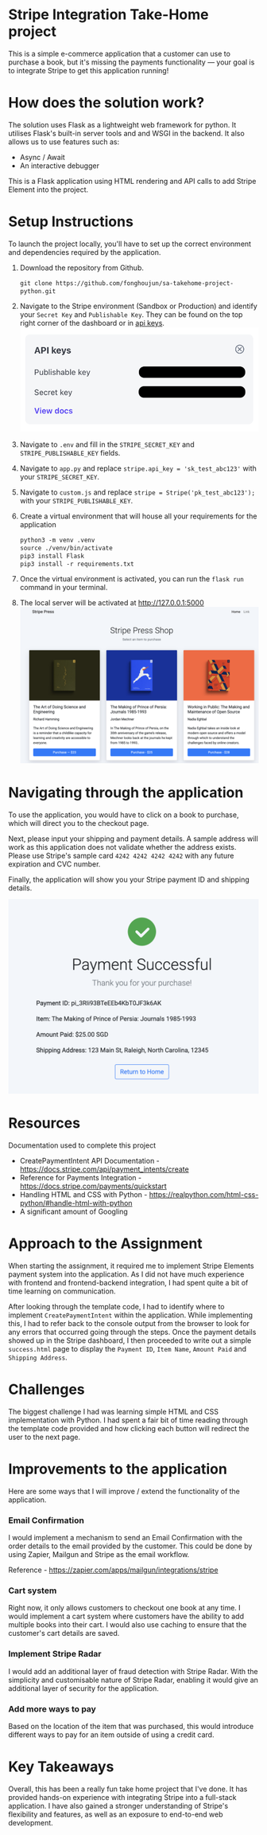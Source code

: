 # Stripe Integration Take-Home project
This is a simple e-commerce application that a customer can use to purchase a book, but it's missing the payments functionality — your goal is to integrate Stripe to get this application running!

# How does the solution work?
The solution uses Flask as a lightweight web framework for python. It utilises Flask's built-in server tools and and WSGI in the backend. It also allows us to use features such as:

- Async / Await
- An interactive debugger

This is a Flask application using HTML rendering and API calls to add Stripe Element into the project.

# Setup Instructions
To launch the project locally, you'll have to set up the correct environment and dependencies required by the application. 

1. Download the repository from Github.
    ```
    git clone https://github.com/fonghoujun/sa-takehome-project-python.git
    ```
2. Navigate to the Stripe environment (Sandbox or Production) and identify your `Secret Key` and `Publishable Key`. They can be found on the top right corner of the dashboard or in [api keys](https://dashboard.stripe.com/test/apikeys).
    ![image](public/images/stripe_api_keys.png)

3. Navigate to `.env` and fill in the `STRIPE_SECRET_KEY` and `STRIPE_PUBLISHABLE_KEY` fields.
4. Navigate to `app.py` and replace `stripe.api_key = 'sk_test_abc123'` with your `STRIPE_SECRET_KEY`.
5. Navigate to `custom.js` and replace `stripe = Stripe('pk_test_abc123');` with your `STRIPE_PUBLISHABLE_KEY`.
6. Create a virtual environment that will house all your requirements for the application
    ```
    python3 -m venv .venv
    source ./venv/bin/activate
    pip3 install Flask
    pip3 install -r requirements.txt
    ```
7. Once the virtual environment is activated, you can run the `flask run` command in your terminal.
8. The local server will be activated at http://127.0.0.1:5000
    ![image](public/images/landing_page.png)

# Navigating through the application
To use the application, you would have to click on a book to purchase, which will direct you to the checkout page.

Next, please input your shipping and payment details. A sample address will work as this application does not validate whether the address exists. Please use Stripe's sample card `4242 4242 4242 4242` with any future expiration and CVC number.

Finally, the application will show you your Stripe payment ID and shipping details.

![image](public/images/success_page.png)

# Resources
Documentation used to complete this project
- CreatePaymentIntent API Documentation - https://docs.stripe.com/api/payment_intents/create
- Reference for Payments Integration - https://docs.stripe.com/payments/quickstart
- Handling HTML and CSS with Python - https://realpython.com/html-css-python/#handle-html-with-python
- A significant amount of Googling 

# Approach to the Assignment
When starting the assignment, it required me to implement Stripe Elements payment system into the application. As I did not have much experience with frontend and frontend-backend integration, I had spent quite a bit of time learning on communication. 

After looking through the template code, I had to identify where to implement `CreatePaymentIntent` within the application. While implementing this, I had to refer back to the console output from the browser to look for any errors that occurred going through the steps. Once the payment details showed up in the Stripe dashboard, I then proceeded to write out a simple `success.html` page to display the `Payment ID`, `Item Name`, `Amount Paid` and `Shipping Address`.

# Challenges
The biggest challenge I had was learning simple HTML and CSS implementation with Python. I had spent a fair bit of time reading through the template code provided and how clicking each button will redirect the user to the next page.

# Improvements to the application
Here are some ways that I will improve / extend the functionality of the application.

### Email Confirmation
I would implement a mechanism to send an Email Confirmation with the order details to the email provided by the customer. This could be done by using Zapier, Mailgun and Stripe as the email workflow.

Reference - https://zapier.com/apps/mailgun/integrations/stripe

### Cart system
Right now, it only allows customers to checkout one book at any time. I would implement a cart system where customers have the ability to add multiple books into their cart. I would also use caching to ensure that the customer's cart details are saved.  

### Implement Stripe Radar
I would add an additional layer of fraud detection with Stripe Radar. With the simplicity and customisable nature of Stripe Radar, enabling it would give an additional layer of security for the application.

### Add more ways to pay
Based on the location of the item that was purchased, this would introduce different ways to pay for an item outside of using a credit card. 

# Key Takeaways
Overall, this has been a really fun take home project that I've done. It has provided hands-on experience with integrating Stripe into a full-stack application. I have also gained a stronger understanding of Stripe's flexibility and features, as well as an exposure to end-to-end web development.